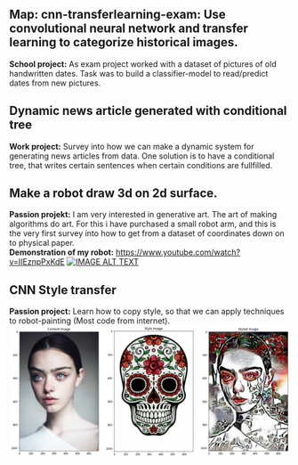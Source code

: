 ## Map: cnn-transferlearning-exam: Use convolutional neural network and transfer learning to categorize historical images. 
<b>School project:</b> As exam project worked with a dataset of pictures of old handwritten dates. Task was to build a classifier-model to read/predict dates from new pictures.

## Dynamic news article generated with conditional tree
<b>Work project:</b> Survey into how we can make a dynamic system for generating news articles from data.
One solution is to have a conditional tree, that writes certain sentences when certain conditions are fullfilled.

## Make a robot draw 3d on 2d surface.
<b>Passion projekt:</b> I am very interested in generative art. The art of making algorithms do art. For this i have purchased a small robot arm, and
this is the very first survey into how to get from a dataset of coordinates down on to physical paper.
<br>
<b>Demonstration of my robot:</b>
https://www.youtube.com/watch?v=IIEznpPxKdE
[![IMAGE ALT TEXT](http://img.youtube.com/vi/IIEznpPxKdE/0.jpg)](http://www.youtube.com/watch?v=IIEznpPxKdE "Video Title")

## CNN Style transfer
<b>Passion project:</b> Learn how to copy style, so that we can apply techniques to robot-painting (Most code from internet).
<img src="cnn-style-transfer/skull-lady.png" align="left" />
